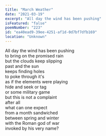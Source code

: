 ```yaml
---
title: "March Weather"
date: "2021-03-19"
excerpt: "All day the wind has been pushing"
isFeatured: "false"
poemNumber: "223"
id: "ea40ead9-39ee-4251-af1d-0d7bf7dfb169"
location: "Unknown"
---
```


All day the wind has been pushing  
to bring on the promised rain  
but the clouds keep slipping  
past and the sun  
keeps finding holes  
to poke through it's  
as if the elements were playing  
hide and seek or tag  
or some military game  
but this is not a complaint  
after all  
what can one expect  
from a month sandwiched  
between spring and winter  
with the Roman god of war  
invoked by his very name?
